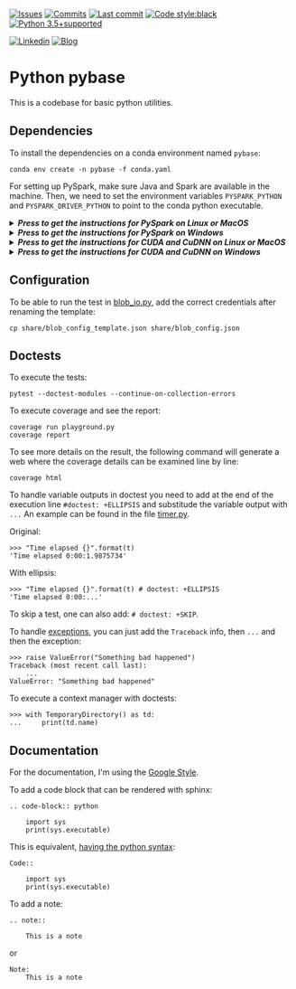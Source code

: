 [![Issues](https://img.shields.io/github/issues/miguelgfierro/pybase.svg)](https://github.com/miguelgfierro/pybase/issues)
[![Commits](https://img.shields.io/github/commit-activity/y/miguelgfierro/pybase.svg?color=success)](https://github.com/miguelgfierro/pybase/commits/master)
[![Last commit](https://img.shields.io/github/last-commit/miguelgfierro/pybase.svg)](https://github.com/miguelgfierro/pybase/commits/master)
[![Code style:black](https://img.shields.io/badge/code%20style-black-000000.svg)](https://github.com/ambv/black)
[![Python 3.5+supported](https://img.shields.io/badge/python-3.5+-blue.svg)](https://www.python.org/downloads/release/python-350/)

[![Linkedin](https://img.shields.io/badge/Linkedin-Follow%20Miguel-blue?logo=linkedin)](https://www.linkedin.com/in/miguelgfierro/)
[![Blog](https://img.shields.io/badge/Blog-Visit%20miguelgfierro.com-blue.svg)](https://miguelgfierro.com?utm_source=github&utm_medium=profile&utm_campaign=pybase)

# Python pybase

This is a codebase for basic python utilities.

## Dependencies

To install the dependencies on a conda environment named `pybase`:

    conda env create -n pybase -f conda.yaml

For setting up PySpark, make sure Java and Spark are available in the machine. Then, we need to set the environment variables `PYSPARK_PYTHON` and `PYSPARK_DRIVER_PYTHON` to point to the conda python executable.

<details>
<summary><strong><em>Press to get the instructions for PySpark on Linux or MacOS</em></strong></summary>

To set these variables every time the environment is activated, we can follow the steps of this [guide](https://conda.io/docs/user-guide/tasks/manage-environments.html#macos-and-linux). First, get the path of the environment `pybase` is installed:

    CONDA_ENV=$(conda env list | grep pybase | awk '{print $NF}')

Then, create the file `$CONDA_ENV/etc/conda/activate.d/env_vars.sh` and add:

    #!/bin/sh
    CONDA_ENV=$(conda env list | grep pybase | awk '{print $NF}')
    export PYSPARK_PYTHON=$CONDA_ENV/bin/python
    export PYSPARK_DRIVER_PYTHON=$CONDA_ENV/bin/python
    export SPARK_HOME_BACKUP=$SPARK_HOME
    export SPARK_HOME=/home/root/installer/spark

This will export the variables every time we do `conda activate pybase`.
To unset these variables when we deactivate the environment,
create the file `$CONDA_ENV/etc/conda/deactivate.d/env_vars.sh` and add:

    #!/bin/sh
    unset PYSPARK_PYTHON
    unset PYSPARK_DRIVER_PYTHON
    export SPARK_HOME=$SPARK_HOME_BACKUP
    unset SPARK_HOME_BACKUP

</details>

<details>
<summary><strong><em>Press to get the instructions for PySpark on Windows</em></strong></summary>

To set these variables every time the environment is activated, we can follow the steps of this [guide](https://conda.io/docs/user-guide/tasks/manage-environments.html#windows). First, get the path of the environment `pybase` is installed:

    for /f "delims=" %A in ('conda env list ^| grep pybase ^| awk "{print $NF}"') do set "CONDA_ENV=%A"

Then, create the file `%CONDA_ENV%\etc\conda\activate.d\env_vars.bat` and add:
 
    @echo off
    for /f "delims=" %%A in ('conda env list ^| grep pybase ^| awk "{print $NF}"') do set "CONDA_ENV=%%A"
    set PYSPARK_PYTHON=%CONDA_ENV%\python.exe
    set PYSPARK_DRIVER_PYTHON=%CONDA_ENV%\python.exe
    set SPARK_HOME_BACKUP=%SPARK_HOME%
    set SPARK_HOME=
    set PYTHONPATH_BACKUP=%PYTHONPATH%
    set PYTHONPATH=

This will export the variables every time we do `conda activate pybase`.
To unset these variables when we deactivate the environment,
create the file `%CONDA_ENV%\etc\conda\deactivate.d\env_vars.bat` and add:

    @echo off
    set PYSPARK_PYTHON=
    set PYSPARK_DRIVER_PYTHON=
    set SPARK_HOME=%SPARK_HOME_BACKUP%
    set SPARK_HOME_BACKUP=
    set PYTHONPATH=%PYTHONPATH_BACKUP%
    set PYTHONPATH_BACKUP=

See more details on how to install PySpark on Windows [here](https://towardsdatascience.com/installing-apache-pyspark-on-windows-10-f5f0c506bea1).

</details>

<details>
<summary><strong><em>Press to get the instructions for CUDA and CuDNN on Linux or MacOS</em></strong></summary>

**TODO**

</details>


<details>
<summary><strong><em>Press to get the instructions for CUDA and CuDNN on Windows</em></strong></summary>

1. Check the capability of your GPU [here](https://developer.nvidia.com/cuda-gpus).
1. Select the version of CUDA toolkit you want to [download](https://developer.nvidia.com/cuda-toolkit-archive). The latest version can be found [here](https://developer.nvidia.com/cuda-downloads).
1. Download the corresponding CuDNN based on the CUDA version [here](https://developer.nvidia.com/rdp/cudnn-download).
1. Copy three files from the unzipped directory to CUDA X.X install location. For reference, NVIDIA team has put them in their own directory. So all you have to do is to copy file from :
    * {unzipped dir}/bin/ --> C:\Program Files\NVIDIA GPU Computing Toolkit\CUDA\vX.X\bin
    * {unzipped dir}/include/ --> C:\Program Files\NVIDIA GPU Computing Toolkit\CUDA\vX.X\include
    * {unzipped dir}/lib/ --> C:\Program Files\NVIDIA GPU Computing Toolkit\CUDA\vX.X\lib

See the full installation guide [here](https://medium.com/@akshaysin_86681/installing-cuda-and-cudnn-on-windows-10-f735585159f7).

</details>

## Configuration

To be able to run the test in [blob_io.py](python/io_base/blob_io.py), add the correct credentials after renaming the template:

    cp share/blob_config_template.json share/blob_config.json

## Doctests

To execute the tests:

    pytest --doctest-modules --continue-on-collection-errors

To execute coverage and see the report:

    coverage run playground.py
    coverage report

To see more details on the result, the following command will generate a web where the coverage details can be examined line by line:

    coverage html

To handle variable outputs in doctest you need to add at the end of the execution line `#doctest: +ELLIPSIS` and substitude the variable output with `...`
An example can be found in the file [timer.py](python/log_base/timer.py).

Original:

    >>> "Time elapsed {}".format(t)
    'Time elapsed 0:00:1.9875734'

With ellipsis:

    >>> "Time elapsed {}".format(t) # doctest: +ELLIPSIS
    'Time elapsed 0:00:...'

To skip a test, one can also add: `# doctest: +SKIP`.

To handle [exceptions](https://docs.python.org/2.4/lib/doctest-exceptions.html), you can just add the `Traceback` info, then `...` and then the exception:

    >>> raise ValueError("Something bad happened")
    Traceback (most recent call last):
        ...
    ValueError: "Something bad happened"

To execute a context manager with doctests:

    >>> with TemporaryDirectory() as td:
    ...     print(td.name)

## Documentation

For the documentation, I'm using the [Google Style](http://sphinxcontrib-napoleon.readthedocs.io/en/latest/example_google.html).

To add a code block that can be rendered with sphinx: 

```
.. code-block:: python

    import sys
    print(sys.executable) 
```

This is equivalent, [having the python syntax](https://pythonhosted.org/an_example_pypi_project/sphinx.html#code):

```
Code::

    import sys
    print(sys.executable)

```

To add a note:

```
.. note::

    This is a note
```

or

```
Note:
    This is a note
```
